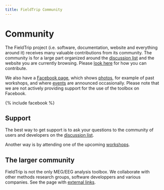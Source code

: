 ```yaml
---
title: FieldTrip Community
---
```


# Community

The FieldTrip project (i.e. software, documentation, website and everything around it) receives many valuable contributions from its community. The community is for a large part organized around the [discussion list](/discussion_list) and the website you are currently browsing. Please [look here](/contribute) for how you can contribute.

We also have a [Facebook page](https://www.facebook.com/fieldtriptoolbox/), which shows [photos](https://www.facebook.com/fieldtriptoolbox/photos/), for example of past workshops, and where [events](https://www.facebook.com/fieldtriptoolbox/events/) are announced occasionally.
Please note that we are not actively providing support for the use of the toolbox on Facebook.

{% include facebook %}

## Support

The best way to get support is to ask your questions to the community of users and developers on the [discussion list](/discussion_list).

Another way is by attending one of the upcoming [workshops](/workshop).

## The larger community

FieldTrip is not the only MEG/EEG analysis toolbox. We collaborate with other methods research groups, software developpers and various companies. See the page with [external links](/external_links).
